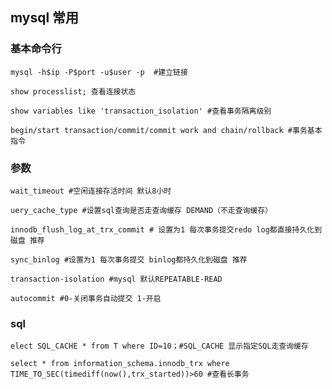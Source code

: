 ## mysql 常用

### 基本命令行
	mysql -h$ip -P$port -u$user -p  #建立链接
	
	show processlist; 查看连接状态

	show variables like 'transaction_isolation' #查看事务隔离级别

	begin/start transaction/commit/commit work and chain/rollback #事务基本指令

### 参数
	wait_timeout #空闲连接存活时间 默认8小时
	
	uery_cache_type #设置sql查询是否走查询缓存 DEMAND（不走查询缓存）

	innodb_flush_log_at_trx_commit # 设置为1 每次事务提交redo log都直接持久化到磁盘 推荐
	
	sync_binlog #设置为1 每次事务提交 binlog都持久化到磁盘 推荐

	transaction-isolation #mysql 默认REPEATABLE-READ 

	autocommit #0-关闭事务自动提交 1-开启

### sql
	elect SQL_CACHE * from T where ID=10；#SQL_CACHE 显示指定SQL走查询缓存

	select * from information_schema.innodb_trx where TIME_TO_SEC(timediff(now(),trx_started))>60 #查看长事务



